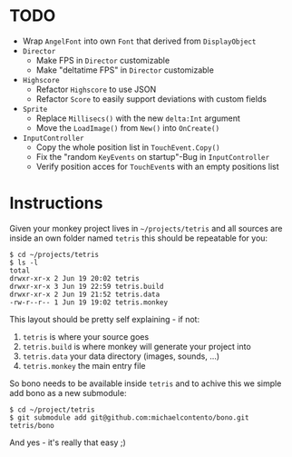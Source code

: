 # TODO

* Wrap `AngelFont` into own `Font` that derived from `DisplayObject`
* `Director`
  * Make FPS in `Director` customizable
  * Make "deltatime FPS" in `Director` customizable
* `Highscore`
  * Refactor `Highscore` to use JSON
  * Refactor `Score` to easily support deviations with custom fields
* `Sprite`
  * Replace `Millisecs()` with the new `delta:Int` argument
  * Move the `LoadImage()` from `New()` into `OnCreate()`
* `InputController`
  * Copy the whole position list in `TouchEvent.Copy()`
  * Fix the "random `KeyEvents` on startup"-Bug in `InputController`
  * Verify position acces for `TouchEvent`s with an empty positions list

# Instructions

Given your monkey project lives in `~/projects/tetris` and all sources are
inside an own folder named `tetris` this should be repeatable for you:

    $ cd ~/projects/tetris
    $ ls -l
    total
    drwxr-xr-x 2 Jun 19 20:02 tetris
    drwxr-xr-x 3 Jun 19 22:59 tetris.build
    drwxr-xr-x 2 Jun 19 21:52 tetris.data
    -rw-r--r-- 1 Jun 19 19:02 tetris.monkey

This layout should be pretty self explaining - if not:

1. `tetris` is where your source goes
1. `tetris.build` is where monkey will generate your project into
1. `tetris.data` your data directory (images, sounds, ...)
1. `tetris.monkey` the main entry file

So bono needs to be available inside `tetris` and to achive this we simple add
bono as a new submodule:

    $ cd ~/project/tetris
    $ git submodule add git@github.com:michaelcontento/bono.git tetris/bono

And yes - it's really that easy ;)
